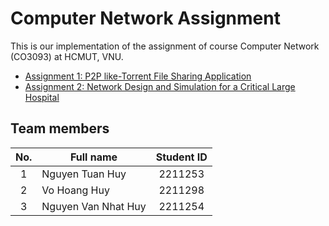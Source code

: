 # Computer Network Assignment
This is our implementation of the assignment of course Computer Network (CO3093) at HCMUT, VNU.
- [Assignment 1: P2P like-Torrent File Sharing Application](Assignment_1/README.md)
- [Assignment 2: Network Design and Simulation for a Critical Large Hospital](Assignment_2/README.md)

## Team members

| No. | Full name                 | Student ID |
| :-: | --------------------------| :--------: |
| 1   | Nguyen Tuan Huy           | 2211253    |
| 2   | Vo Hoang Huy              | 2211298    |
| 3   | Nguyen Van Nhat Huy       | 2211254    |
